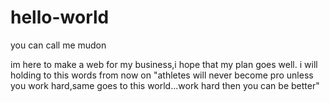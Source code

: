 # hello-world

you can call me mudon

im here to make a web for my business,i hope that my plan goes well.
i will holding to this words from now on 
"athletes will never become pro unless you work hard,same goes to this world...work hard then you can be better"
